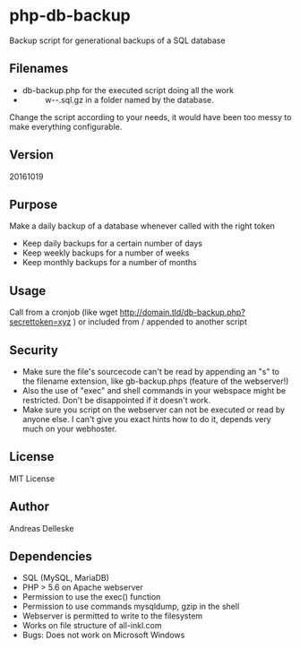 # php-db-backup
Backup script for generational backups of a SQL database

## Filenames

- db-backup.php for the executed script doing all the work
- <YYYY><MM><DD>w<WW>-<domain>-<dbname>.sql.gz in a folder named by the database.
  
Change the script according to your needs, it would have been too messy to make everything configurable.

## Version

20161019

## Purpose

Make a daily backup of a database whenever called with the right token

- Keep daily backups for a certain number of days
- Keep weekly backups for a number of weeks
- Keep monthly backups for a number of months

## Usage

Call from a cronjob (like wget http://domain.tld/db-backup.php?secrettoken=xyz ) or included from / appended to another script

## Security

- Make sure the file's sourcecode can't be read by appending an "s" to the filename extension, like gb-backup.phps (feature of the webserver!)
- Also the use of "exec" and shell commands in your webspace might be restricted. Don't be disappointed if it doesn't work.
- Make sure you script on the webserver can not be executed or read by anyone else. I can't give you exact hints how to do it, depends very much on your webhoster.

## License

MIT License

## Author

Andreas Delleske

## Dependencies 

- SQL (MySQL, MariaDB)
- PHP > 5.6 on Apache webserver
- Permission to use the exec() function
- Permission to use commands mysqldump, gzip in the shell 
- Webserver is permitted to write to the filesystem
- Works on file structure of all-inkl.com
- Bugs: Does not work on Microsoft Windows
